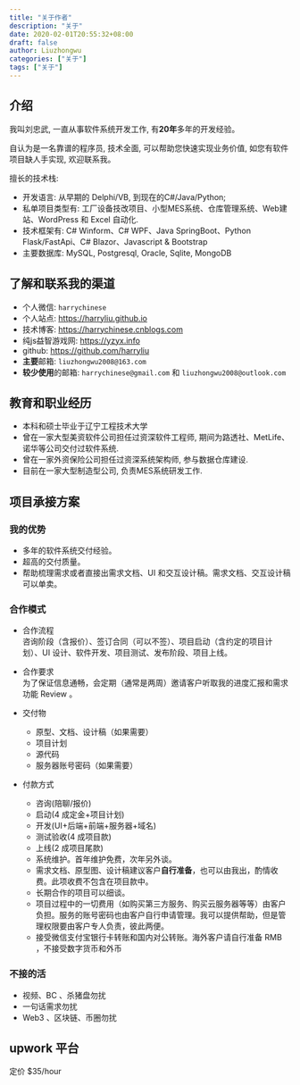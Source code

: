 ```yaml
---
title: "关于作者"
description: "关于"
date: 2020-02-01T20:55:32+08:00
draft: false
author: Liuzhongwu
categories: ["关于"]
tags: ["关于"]
---
```

 

## 介绍   
我叫刘忠武, 一直从事软件系统开发工作, 有**20年**多年的开发经验。  

自认为是一名靠谱的程序员, 技术全面, 可以帮助您快速实现业务价值, 如您有软件项目缺人手实现, 欢迎联系我。  

擅长的技术栈: 
- 开发语言: 从早期的 Delphi/VB, 到现在的C#/Java/Python;   
- 私单项目类型有: 工厂设备技改项目、小型MES系统、仓库管理系统、Web建站、WordPress 和 Excel 自动化.  
- 技术框架有: C# Winform、C# WPF、Java SpringBoot、Python Flask/FastApi、C# Blazor、Javascript & Bootstrap 
- 主要数据库: MySQL, Postgresql, Oracle, Sqlite, MongoDB

## 了解和联系我的渠道 
- 个人微信: `harrychinese` 
- 个人站点: <https://harryliu.github.io>
- 技术博客: <https://harrychinese.cnblogs.com>
- 纯js益智游戏网: <https://yzyx.info>
- github: <https://github.com/harryliu> 
- **主要**邮箱: `liuzhongwu2008@163.com`
- **较少使用**的邮箱: `harrychinese@gmail.com`  和 `liuzhongwu2008@outlook.com` 

## 教育和职业经历
- 本科和硕士毕业于辽宁工程技术大学
- 曾在一家大型美资软件公司担任过资深软件工程师, 期间为路透社、MetLife、诺华等公司交付过软件系统.
- 曾在一家外资保险公司担任过资深系统架构师, 参与数据仓库建设.
- 目前在一家大型制造型公司, 负责MES系统研发工作. 


## 项目承接方案

### 我的优势
- 多年的软件系统交付经验。
- 超高的交付质量。
- 帮助梳理需求或者直接出需求文档、UI 和交互设计稿。需求文档、交互设计稿可以单卖。


### 合作模式 
- 合作流程  
咨询阶段（含报价）、签订合同（可以不签）、项目启动（含约定的项目计划）、UI 设计、软件开发、项目测试、发布阶段、项目上线。

- 合作要求  
为了保证信息通畅，会定期（通常是两周）邀请客户听取我的进度汇报和需求功能 Review 。

- 交付物  
    - 原型、文档、设计稿（如果需要）
    - 项目计划
    - 源代码
    - 服务器账号密码（如果需要）
  
- 付款方式  
  - 咨询(陪聊/报价)
  - 启动(4 成定金+项目计划)
  - 开发(UI+后端+前端+服务器+域名)
  - 测试验收(4 成项目款)
  - 上线(2 成项目尾款)
  - 系统维护。首年维护免费，次年另外谈。
  - 需求文档、原型图、设计稿建议客户**自行准备**，也可以由我出，酌情收费。此项收费不包含在项目款中。
  - 长期合作的项目可以细谈。
  - 项目过程中的一切费用（如购买第三方服务、购买云服务器等等）由客户负担。服务的账号密码也由客户自行申请管理。我可以提供帮助，但是管理权限要由客户专人负责，彼此两便。
  - 接受微信支付宝银行卡转账和国内对公转账。海外客户请自行准备 RMB ，不接受数字货币和外币
 

### 不接的活
- 视频、BC 、杀猪盘勿扰
- 一句话需求勿扰
- Web3 、区块链、币圈勿扰

## upwork 平台
定价 $35/hour 
